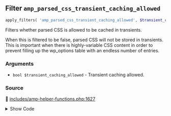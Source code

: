 ## Filter `amp_parsed_css_transient_caching_allowed`

```php
apply_filters( 'amp_parsed_css_transient_caching_allowed', $transient_caching_allowed );
```

Filters whether parsed CSS is allowed to be cached in transients.

When this is filtered to be false, parsed CSS will not be stored in transients. This is important when there is highly-variable CSS content in order to prevent filling up the wp_options table with an endless number of entries.

### Arguments

* `bool $transient_caching_allowed` - Transient caching allowed.

### Source

:link: [includes/amp-helper-functions.php:1627](/includes/amp-helper-functions.php#L1627)

<details>
<summary>Show Code</summary>

```php
$sanitizers[ AMP_Style_Sanitizer::class ]['allow_transient_caching'] = apply_filters( 'amp_parsed_css_transient_caching_allowed', true );
```

</details>
